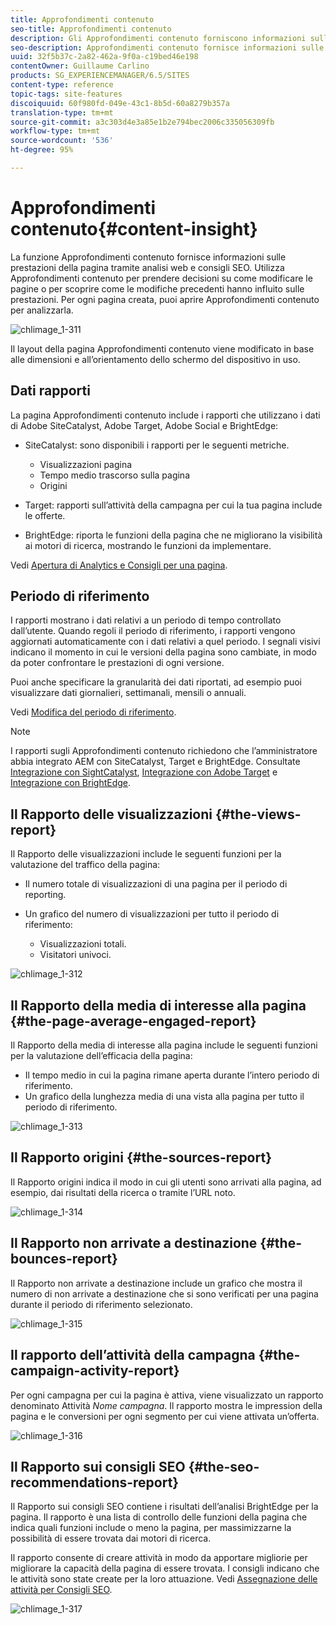 ```yaml
---
title: Approfondimenti contenuto
seo-title: Approfondimenti contenuto
description: Gli Approfondimenti contenuto forniscono informazioni sulle prestazioni della pagina mediante l’analisi del web e dei consigli SEO
seo-description: Approfondimenti contenuto fornisce informazioni sulle prestazioni delle pagine utilizzando l'analisi Web e la raccomandazione SEO
uuid: 32f5b37c-2a82-462a-9f0a-c19bed46e198
contentOwner: Guillaume Carlino
products: SG_EXPERIENCEMANAGER/6.5/SITES
content-type: reference
topic-tags: site-features
discoiquuid: 60f980fd-049e-43c1-8b5d-60a8279b357a
translation-type: tm+mt
source-git-commit: a3c303d4e3a85e1b2e794bec2006c335056309fb
workflow-type: tm+mt
source-wordcount: '536'
ht-degree: 95%

---
```



# Approfondimenti contenuto{#content-insight}

La funzione Approfondimenti contenuto fornisce informazioni sulle prestazioni della pagina tramite analisi web e consigli SEO. Utilizza Approfondimenti contenuto per prendere decisioni su come modificare le pagine o per scoprire come le modifiche precedenti hanno influito sulle prestazioni. Per ogni pagina creata, puoi aprire Approfondimenti contenuto per analizzarla.

![chlimage_1-311](assets/chlimage_1-311.png)

Il layout della pagina Approfondimenti contenuto viene modificato in base alle dimensioni e all’orientamento dello schermo del dispositivo in uso.

## Dati rapporti

La pagina Approfondimenti contenuto include i rapporti che utilizzano i dati di Adobe SiteCatalyst, Adobe Target, Adobe Social e BrightEdge:

* SiteCatalyst: sono disponibili i rapporti per le seguenti metriche.

   * Visualizzazioni pagina
   * Tempo medio trascorso sulla pagina
   * Origini

* Target: rapporti sull’attività della campagna per cui la tua pagina include le offerte.
* BrightEdge: riporta le funzioni della pagina che ne migliorano la visibilità ai motori di ricerca, mostrando le funzioni da implementare.

Vedi [Apertura di Analytics e Consigli per una pagina](/help/sites-authoring/ci-analyze.md#opening-analytics-and-recommendations-for-a-page).

## Periodo di riferimento

I rapporti mostrano i dati relativi a un periodo di tempo controllato dall’utente. Quando regoli il periodo di riferimento, i rapporti vengono aggiornati automaticamente con i dati relativi a quel periodo. I segnali visivi indicano il momento in cui le versioni della pagina sono cambiate, in modo da poter confrontare le prestazioni di ogni versione.

Puoi anche specificare la granularità dei dati riportati, ad esempio puoi visualizzare dati giornalieri, settimanali, mensili o annuali.

Vedi [Modifica del periodo di riferimento](/help/sites-authoring/ci-analyze.md#changing-the-reporting-period).

>[!NOTE]
>
>I rapporti sugli Approfondimenti contenuto richiedono che l’amministratore abbia integrato AEM con SiteCatalyst, Target e BrightEdge. Consultate [Integrazione con SightCatalyst](/help/sites-administering/adobeanalytics.md), [Integrazione con  Adobe Target](/help/sites-administering/target.md) e [Integrazione con BrightEdge](/help/sites-administering/brightedge.md).

## Il Rapporto delle visualizzazioni {#the-views-report}

Il Rapporto delle visualizzazioni include le seguenti funzioni per la valutazione del traffico della pagina:

* Il numero totale di visualizzazioni di una pagina per il periodo di reporting.
* Un grafico del numero di visualizzazioni per tutto il periodo di riferimento:

   * Visualizzazioni totali.
   * Visitatori univoci.

![chlimage_1-312](assets/chlimage_1-312.png)

## Il Rapporto della media di interesse alla pagina {#the-page-average-engaged-report}

Il Rapporto della media di interesse alla pagina include le seguenti funzioni per la valutazione dell’efficacia della pagina:

* Il tempo medio in cui la pagina rimane aperta durante l’intero periodo di riferimento.
* Un grafico della lunghezza media di una vista alla pagina per tutto il periodo di riferimento.

![chlimage_1-313](assets/chlimage_1-313.png)

## Il Rapporto origini {#the-sources-report}

Il Rapporto origini indica il modo in cui gli utenti sono arrivati alla pagina, ad esempio, dai risultati della ricerca o tramite l’URL noto.

![chlimage_1-314](assets/chlimage_1-314.png)

## Il Rapporto non arrivate a destinazione {#the-bounces-report}

Il Rapporto non arrivate a destinazione include un grafico che mostra il numero di non arrivate a destinazione che si sono verificati per una pagina durante il periodo di riferimento selezionato.

![chlimage_1-315](assets/chlimage_1-315.png)

## Il rapporto dell’attività della campagna {#the-campaign-activity-report}

Per ogni campagna per cui la pagina è attiva, viene visualizzato un rapporto denominato Attività *Nome campagna*. Il rapporto mostra le impression della pagina e le conversioni per ogni segmento per cui viene attivata un’offerta.

![chlimage_1-316](assets/chlimage_1-316.png)

## Il Rapporto sui consigli SEO {#the-seo-recommendations-report}

Il Rapporto sui consigli SEO contiene i risultati dell’analisi BrightEdge per la pagina. Il rapporto è una lista di controllo delle funzioni della pagina che indica quali funzioni include o meno la pagina, per massimizzarne la possibilità di essere trovata dai motori di ricerca.

Il rapporto consente di creare attività in modo da apportare migliorie per migliorare la capacità della pagina di essere trovata. I consigli indicano che le attività sono state create per la loro attuazione. Vedi [Assegnazione delle attività per Consigli SEO](/help/sites-authoring/ci-analyze.md#assigning-tasks-for-seo-recommendations).

![chlimage_1-317](assets/chlimage_1-317.png)


